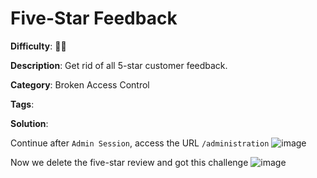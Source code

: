 # Five-Star Feedback

**Difficulty**: :star2::star2:

**Description**: Get rid of all 5-star customer feedback.

**Category**: 
Broken Access Control

**Tags**: 

**Solution**:

Continue after `Admin Session`, access the URL `/administration`
![image](https://user-images.githubusercontent.com/70436051/180360046-8fd901f7-026b-40cb-8dac-daf43f10abb8.png)

Now we delete the five-star review and got this challenge
![image](https://user-images.githubusercontent.com/70436051/180360183-cc22a701-76d8-4a29-81c4-070276141a11.png)
